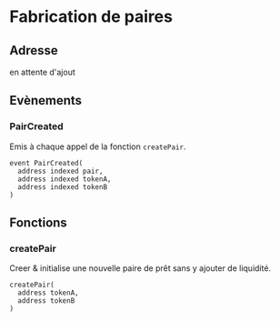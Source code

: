 # Fabrication de paires

## Adresse

en attente d'ajout

## Evènements

### PairCreated

Emis à chaque appel de la fonction `createPair`.

```text
event PairCreated(
  address indexed pair,
  address indexed tokenA,
  address indexed tokenB
)
```

## Fonctions

### createPair

Creer & initialise une nouvelle paire de prêt sans y ajouter de liquidité.

```text
createPair(
  address tokenA,
  address tokenB
)
```

